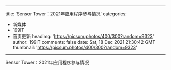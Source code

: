 
---
title: 'Sensor Tower：2021年应用程序参与情况'
categories: 
 - 新媒体
 - 199IT
 - 首页更新
headimg: 'https://picsum.photos/400/300?random=9323'
author: 199IT
comments: false
date: Sat, 18 Dec 2021 21:30:42 GMT
thumbnail: 'https://picsum.photos/400/300?random=9323'
---

<div>   
Sensor Tower：2021年应用程序参与情况  
</div>
            